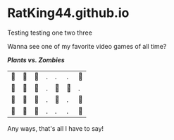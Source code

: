 # RatKing44.github.io

Testing testing one two three

Wanna see one of my favorite video games of all time?

***Plants vs. Zombies***

|  |  |  |  | |  |  |
| --- | --- | --- | --- | --- | --- | --- |
| 🛒 | 🌻 | 🌳 |.| .| . | 🧟 |
| 🛒 | 🌻 | 🌳 |.| 🌰 | 🧟 | . |
| 🛒 | 🌻 | 🌳 |.| 🌰 | . | 🧟 |
| 🛒 | 🌻 | 🌳 |.| .| . | 🧟 |


Any ways, that's all I have to say! 
